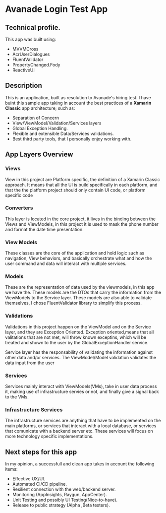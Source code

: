 # Avanade Login Test App

## Technical profile.

This app was built using:
* MVVMCross
* AcrUserDialogues
* FluentValidator
* PropertyChanged.Fody
* ReactiveUI

## Description
This is an application, built as resolution to Avanade's hiring test.
I have buint this sample app taking in account the best practices of a **Xamarin Classic** app architecture; such as:

* Separation of Concern
* View/ViewModel/Validation/Services layers
* Global Exception Handling.
* Flexible and extensible Data/Services validations.
* Best third party tools, that I personally enjoy working with.

## App Layers Overview
### Views
View in this project are Platform specific, the definition of a Xamarin Classic approach. It means that all the UI is build specifically in each platform, and that the the platform project should only contain UI code, or platform specific code
### Converters 
This layer is located in the core project, it lives in the binding between the Views and ViewModels, in this project it is used to mask the phone number and format the date time presentation.
### View Models
These classes are the core of the application and hold logic such as navigation, View behaviors, and basically orchestrate what and how the user command and data will interact with multiple services.
### Models
These are the representation of data used by the viewmodels, in this app we have the. These models are the DTOs that carry the information from the ViewModels to the Service layer. These models are also able to validate themselves, I chose FluentValidator library to simplify this process.
### Validations
Validations in this project happen on the ViewModel and on the Service layer, and they are Exception Oriented. Exception oriented,means that all valitations that are not met, will throw known exceptins, which will be treated and shown to the user by the GlobalExceptionHandler service.

Service layer has the responsability of validating the information against other data and/or services. The ViewModel/Model validation validates the data input from the user
### Services
Services mainly interact with ViewModels(VMs), take in user data process it, making use of infrastructure servies or not, and finally give a signal back to the VMs.
### Infrastructure Services
The infrastructure services are anything that have to be implemented on the main platforms, or services that interact with a local database, or services that comunicate with a backend server etc. These services will focus on more technology specific implementations.

## Next steps for this app
In my opinion, a successfull and clean app takes in account the following items:


* Effective UX/UI.
* Automated CI/CD pipeline.
* Resilient connection with the web/backend server.
* Monitoring (AppInsights, Raygun, AppCenter).
* Unit Testing and possibly UI Testing(Nice-to-have).
* Release to public strategy (Alpha ,Beta testers).